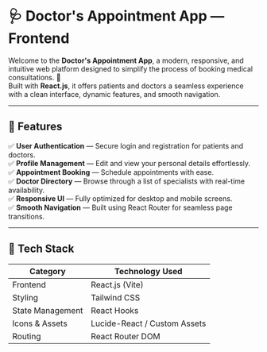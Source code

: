 # 🩺 Doctor's Appointment App — Frontend

Welcome to the **Doctor's Appointment App**, a modern, responsive, and intuitive web platform designed to simplify the process of booking medical consultations. 💙  
Built with **React.js**, it offers patients and doctors a seamless experience with a clean interface, dynamic features, and smooth navigation.

---

## 🚀 Features

✅ **User Authentication** — Secure login and registration for patients and doctors.  
✅ **Profile Management** — Edit and view your personal details effortlessly.  
✅ **Appointment Booking** — Schedule appointments with ease.  
✅ **Doctor Directory** — Browse through a list of specialists with real-time availability.  
✅ **Responsive UI** — Fully optimized for desktop and mobile screens.  
✅ **Smooth Navigation** — Built using React Router for seamless page transitions.

---

## 🧩 Tech Stack

| Category | Technology Used |
|-----------|------------------|
| Frontend | React.js (Vite) |
| Styling | Tailwind CSS |
| State Management | React Hooks |
| Icons & Assets | Lucide-React / Custom Assets |
| Routing | React Router DOM |

